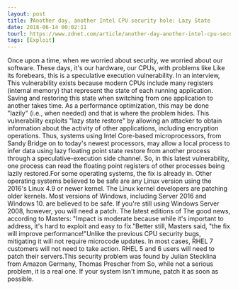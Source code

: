 ```yaml
---
layout: post
title: ?Another day, another Intel CPU security hole: Lazy State
date: 2018-06-14 00:02:11
tourl: https://www.zdnet.com/article/another-day-another-intel-cpu-security-hole-lazy-state/
tags: [Exploit]
---
```

Once upon a time, when we worried about security, we worried about our software. These days, it's our hardware, our CPUs, with problems like Like its forebears, this is a speculative execution vulnerability. In an interview, This vulnerability exists because modern CPUs include many registers (internal memory) that represent the state of each running application. Saving and restoring this state when switching from one application to another takes time. As a performance optimization, this may be done "lazily" (i.e., when needed) and that is where the problem hides. This vulnerability exploits "lazy state restore" by allowing an attacker to obtain information about the activity of other applications, including encryption operations. Thus, systems using Intel Core-based microprocessors, from Sandy Bridge on to today's newest processors, may allow a local process to infer data using lazy floating point state restore from another process through a speculative-execution side channel. So, in this latest vulnerability, one process can read the floating point registers of other processes being lazily restored.For some operating systems, the fix is already in. Other operating systems believed to be safe are any Linux version using the 2016's Linux 4.9 or newer kernel. The Linux kernel developers are patching older kernels. Most versions of Windows, including Server 2016 and Windows 10. are believed to be safe. If you're still using Windows Server 2008, however, you will need a patch. The latest editions of The good news, according to Masters: "Impact is moderate because while it's important to address, it's hard to exploit and easy to fix."Better still, Masters said, "the fix will improve performance!"Unlike the previous CPU security bugs, mitigating it will not require microcode updates. In most cases, RHEL 7 customers will not need to take action. RHEL 5 and 6 users will need to patch their servers.This security problem was found by Julian Stecklina from Amazon Germany, Thomas Prescher from So, while not a serious problem, it is a real one. If your system isn't immune, patch it as soon as possible. 